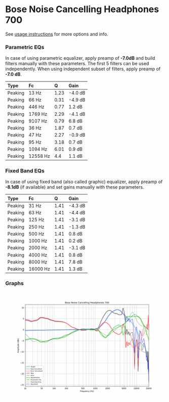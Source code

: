 # Bose Noise Cancelling Headphones 700
See [usage instructions](https://github.com/jaakkopasanen/AutoEq#usage) for more options and info.

### Parametric EQs
In case of using parametric equalizer, apply preamp of **-7.0dB** and build filters manually
with these parameters. The first 5 filters can be used independently.
When using independent subset of filters, apply preamp of **-7.0 dB**.

| Type    | Fc       |    Q | Gain    |
|:--------|:---------|:-----|:--------|
| Peaking | 13 Hz    | 1.23 | -4.0 dB |
| Peaking | 66 Hz    | 0.31 | -4.9 dB |
| Peaking | 446 Hz   | 0.77 | 1.2 dB  |
| Peaking | 1769 Hz  | 2.29 | -4.1 dB |
| Peaking | 9107 Hz  | 0.79 | 6.8 dB  |
| Peaking | 36 Hz    | 1.87 | 0.7 dB  |
| Peaking | 47 Hz    | 2.27 | -0.9 dB |
| Peaking | 95 Hz    | 3.18 | 0.7 dB  |
| Peaking | 1094 Hz  | 6.01 | 0.9 dB  |
| Peaking | 12558 Hz | 4.4  | 1.1 dB  |

### Fixed Band EQs
In case of using fixed band (also called graphic) equalizer, apply preamp of **-8.1dB**
(if available) and set gains manually with these parameters.

| Type    | Fc       |    Q | Gain    |
|:--------|:---------|:-----|:--------|
| Peaking | 31 Hz    | 1.41 | -4.3 dB |
| Peaking | 63 Hz    | 1.41 | -4.4 dB |
| Peaking | 125 Hz   | 1.41 | -3.1 dB |
| Peaking | 250 Hz   | 1.41 | -1.3 dB |
| Peaking | 500 Hz   | 1.41 | 0.8 dB  |
| Peaking | 1000 Hz  | 1.41 | 0.2 dB  |
| Peaking | 2000 Hz  | 1.41 | -3.1 dB |
| Peaking | 4000 Hz  | 1.41 | 0.8 dB  |
| Peaking | 8000 Hz  | 1.41 | 7.8 dB  |
| Peaking | 16000 Hz | 1.41 | 1.3 dB  |

### Graphs
![](./Bose%20Noise%20Cancelling%20Headphones%20700.png)